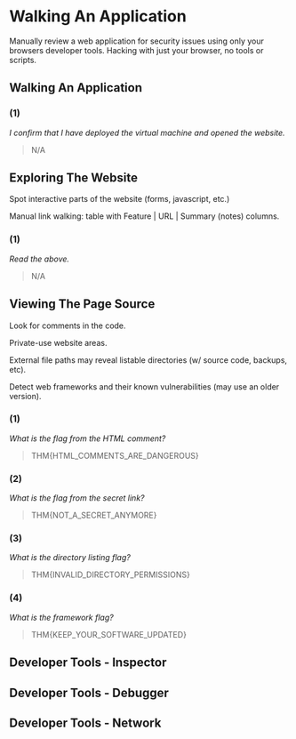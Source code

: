 Walking An Application
======================

Manually review a web application for security issues using only your browsers
developer tools. Hacking with just your browser, no tools or scripts.

## Walking An Application

### (1)

_I confirm that I have deployed the virtual machine and opened the website._

> N/A

## Exploring The Website

Spot interactive parts of the website (forms, javascript, etc.)

Manual link walking: table with Feature | URL | Summary (notes) columns.

### (1)

_Read the above._

> N/A

## Viewing The Page Source

Look for comments in the code.

Private-use website areas.

External file paths may reveal listable directories (w/ source code, backups, etc).

Detect web frameworks and their known vulnerabilities (may use an older version).

### (1)

_What is the flag from the HTML comment?_

> THM{HTML_COMMENTS_ARE_DANGEROUS}

### (2)

_What is the flag from the secret link?_

> THM{NOT_A_SECRET_ANYMORE}

### (3)

_What is the directory listing flag?_

> THM{INVALID_DIRECTORY_PERMISSIONS}

### (4)

_What is the framework flag?_

> THM{KEEP_YOUR_SOFTWARE_UPDATED}

## Developer Tools - Inspector

## Developer Tools - Debugger

## Developer Tools - Network

